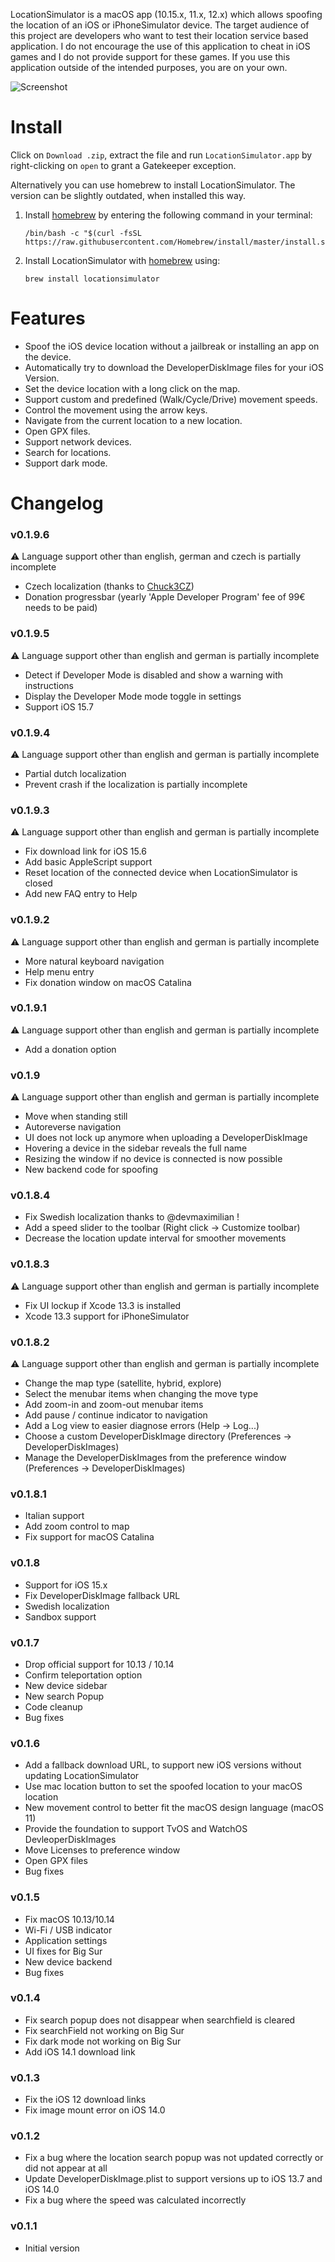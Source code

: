 LocationSimulator is a macOS app (10.15.x, 11.x, 12.x) which allows spoofing the location of an iOS or iPhoneSimulator device. The target audience of this project are developers who want to test their location service based application. I do not encourage the use of this application to cheat in iOS games and I do not provide support for these games. If you use this application outside of the intended purposes, you are on your own.

![Screenshot](https://raw.githubusercontent.com/Schlaubischlump/LocationSimulator/master/Preview/screenshot.png)

# Install 

Click on `Download .zip`, extract the file and run `LocationSimulator.app` by right-clicking on `open` to grant a Gatekeeper exception.

Alternatively you can use homebrew to install LocationSimulator. The version can be slightly outdated, when installed this way.

1. Install [homebrew](https://brew.sh) by entering the following command in your terminal: 

	```shell
	/bin/bash -c "$(curl -fsSL https://raw.githubusercontent.com/Homebrew/install/master/install.sh)"
	```
2. Install LocationSimulator with [homebrew](https://brew.sh) using:

	```shell
	brew install locationsimulator
	```

# Features

- Spoof the iOS device location without a jailbreak or installing an app on the device.
- Automatically try to download the DeveloperDiskImage files for your iOS Version.
- Set the device location with a long click on the map.
- Support custom and predefined (Walk/Cycle/Drive) movement speeds.
- Control the movement using the arrow keys.
- Navigate from the current location to a new location.
- Open GPX files.
- Support network devices.
- Search for locations.
- Support dark mode.

# Changelog

### v0.1.9.6
⚠️ Language support other than english, german and czech is partially incomplete
- Czech localization (thanks to [Chuck3CZ](https://github.com/Chuck3CZ))
- Donation progressbar (yearly 'Apple Developer Program' fee of 99€ needs to be paid)

### v0.1.9.5
⚠️ Language support other than english and german is partially incomplete
- Detect if Developer Mode is disabled and show a warning with instructions
- Display the Developer Mode mode toggle in settings
- Support iOS 15.7

### v0.1.9.4
⚠️ Language support other than english and german is partially incomplete
- Partial dutch localization
- Prevent crash if the localization is partially incomplete

### v0.1.9.3
⚠️ Language support other than english and german is partially incomplete
- Fix download link for iOS 15.6
- Add basic AppleScript support
- Reset location of the connected device when LocationSimulator is closed
- Add new FAQ entry to Help

### v0.1.9.2
⚠️ Language support other than english and german is partially incomplete
- More natural keyboard navigation
- Help menu entry
- Fix donation window on macOS Catalina

### v0.1.9.1
⚠️ Language support other than english and german is partially incomplete
- Add a donation option

### v0.1.9
⚠️ Language support other than english and german is partially incomplete
- Move when standing still
- Autoreverse navigation
- UI does not lock up anymore when uploading a DeveloperDiskImage
- Hovering a device in the sidebar reveals the full name
- Resizing the window if no device is connected is now possible
- New backend code for spoofing

### v0.1.8.4
- Fix Swedish localization thanks to @devmaximilian !
- Add a speed slider to the toolbar (Right click -> Customize toolbar)
- Decrease the location update interval for smoother movements

### v0.1.8.3
⚠️ Language support other than english and german is partially incomplete
- Fix UI lockup if Xcode 13.3 is installed
- Xcode 13.3 support for iPhoneSimulator

### v0.1.8.2

⚠️ Language support other than english and german is partially incomplete
- Change the map type (satellite, hybrid, explore)
- Select the menubar items when changing the move type
- Add zoom-in and zoom-out menubar items
- Add pause / continue indicator to navigation
- Add a Log view to easier diagnose errors (Help -> Log...)
- Choose a custom DeveloperDiskImage directory (Preferences -> DeveloperDiskImages)
- Manage the DeveloperDiskImages from the preference window (Preferences -> DeveloperDiskImages)

### v0.1.8.1
- Italian support
- Add zoom control to map
- Fix support for macOS Catalina

### v0.1.8
- Support for iOS 15.x
- Fix DeveloperDiskImage fallback URL
- Swedish localization
- Sandbox support

### v0.1.7
- Drop official support for 10.13 / 10.14
- Confirm teleportation option
- New device sidebar
- New search Popup
- Code cleanup
- Bug fixes

### v0.1.6
- Add a fallback download URL, to support new iOS versions without updating LocationSimulator
- Use mac location button to set the spoofed location to your macOS location
- New movement control to better fit the macOS design language (macOS 11)
- Provide the foundation to support TvOS and WatchOS DevleoperDiskImages
- Move Licenses to preference window
- Open GPX files
- Bug fixes

### v0.1.5
- Fix macOS 10.13/10.14
- Wi-Fi / USB indicator
- Application settings
- UI fixes for Big Sur
- New device backend
- Bug fixes

### v0.1.4
- Fix search popup does not disappear when searchfield is cleared
- Fix searchField not working on Big Sur
- Fix dark mode not working on Big Sur
- Add iOS 14.1 download link

### v0.1.3
- Fix the iOS 12 download links
- Fix image mount error on iOS 14.0

### v0.1.2
- Fix a bug where the location search popup was not updated correctly or did not appear at all
- Update DeveloperDiskImage.plist to support versions up to iOS 13.7 and iOS 14.0
- Fix a bug where the speed was calculated incorrectly

### v0.1.1
- Initial version
